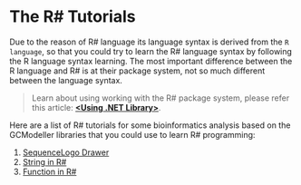 # The R# Tutorials

Due to the reason of R# language its language syntax is derived from the ``R language``, so that you could try to learn the R# language syntax by following the R language syntax learning. The most important difference between the R language and R# is at their package system, not so much different between the language syntax.

> Learn about using working with the R# package system, please refer this article: [**&lt;Using .NET Library>**](../R-system/dotnet_imports.md).

Here are a list of R# tutorials for some bioinformatics analysis based on the GCModeller libraries that you could use to learn R# programming:

1. [SequenceLogo Drawer](01.sequence_logo)
2. [String in R#](02.string)
3. [Function in R#](03.function)